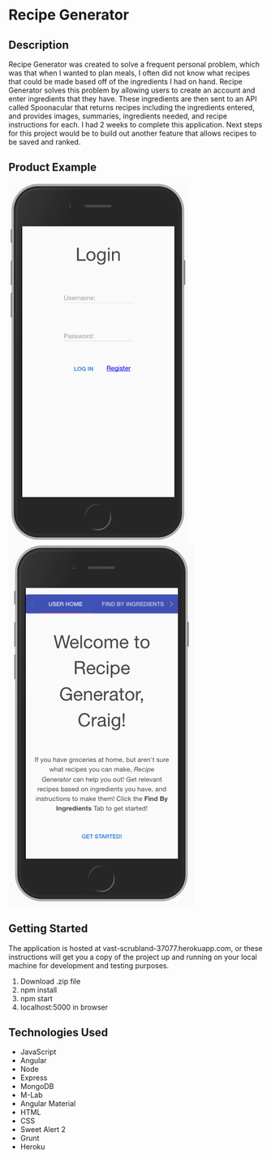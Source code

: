 # Recipe Generator

## Description
Recipe Generator was created to solve a frequent personal problem, which was that when I wanted to plan meals, I often did not know what recipes that could be made based off of the ingredients I had on hand. Recipe Generator solves this problem by allowing users to create an account and enter ingredients that they have. These ingredients are then sent to an API called Spoonacular that returns recipes including the ingredients entered, and provides images, summaries, ingredients needed, and recipe instructions for each. I had 2 weeks to complete this application. Next steps for this project would be to build out another feature that allows recipes to be saved and ranked.

## Product Example
![login](login.png)
![welcome_screen](welcome_screen.png)

## Getting Started
The application is hosted at vast-scrubland-37077.herokuapp.com,
or these instructions will get you a copy of the project up and running on your local machine for development and testing purposes.

1. Download .zip file
2. npm install
3. npm start
4. localhost:5000 in browser

## Technologies Used
- JavaScript
- Angular
- Node
- Express
- MongoDB
- M-Lab
- Angular Material
- HTML
- CSS
- Sweet Alert 2
- Grunt
- Heroku
